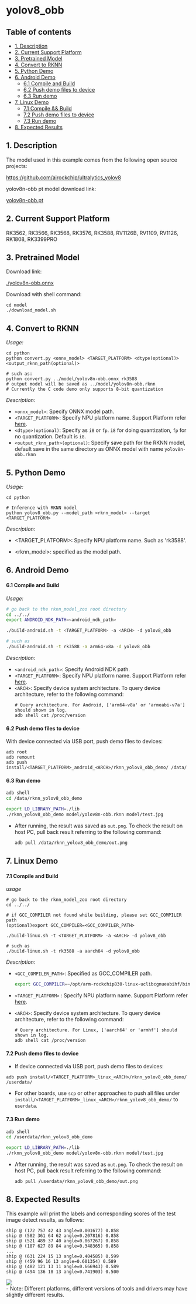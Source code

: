 # yolov8_obb

## Table of contents

- [1. Description](#1-description)
- [2. Current Support Platform](#2-current-support-platform)
- [3. Pretrained Model](#3-pretrained-model)
- [4. Convert to RKNN](#4-convert-to-rknn)
- [5. Python Demo](#5-python-demo)
- [6. Android Demo](#6-android-demo)
  - [6.1 Compile and Build](#61-compile-and-build)
  - [6.2 Push demo files to device](#62-push-demo-files-to-device)
  - [6.3 Run demo](#63-run-demo)
- [7. Linux Demo](#7-linux-demo)
  - [7.1 Compile \&\& Build](#71-compile-and-build)
  - [7.2 Push demo files to device](#72-push-demo-files-to-device)
  - [7.3 Run demo](#73-run-demo)
- [8. Expected Results](#8-expected-results)



## 1. Description

The model used in this example comes from the following open source projects:  

https://github.com/airockchip/ultralytics_yolov8


yolov8n-obb pt model download link: 

[yolov8n-obb.pt](https://github.com/ultralytics/assets/releases/download/v8.2.0/yolov8n-obb.pt)


## 2. Current Support Platform

RK3562, RK3566, RK3568, RK3576, RK3588, RV1126B, RV1109, RV1126, RK1808, RK3399PRO


## 3. Pretrained Model

Download link: 

[./yolov8n-obb.onnx](https://ftrg.zbox.filez.com/v2/delivery/data/95f00b0fc900458ba134f8b180b3f7a1/examples/yolov8_obb/yolov8n-obb.onnx)

Download with shell command:

```
cd model
./download_model.sh
```



## 4. Convert to RKNN

*Usage:*

```shell
cd python
python convert.py <onnx_model> <TARGET_PLATFORM> <dtype(optional)> <output_rknn_path(optional)>

# such as: 
python convert.py ../model/yolov8n-obb.onnx rk3588
# output model will be saved as ../model/yolov8n-obb.rknn
# Currently the C code demo only supports 8-bit quantization
```

*Description:*

- `<onnx_model>`: Specify ONNX model path.
- `<TARGET_PLATFORM>`: Specify NPU platform name. Support Platform refer [here](#2-current-support-platform).
- `<dtype>(optional)`: Specify as `i8` or `fp`. `i8` for doing quantization, `fp` for no quantization. Default is `i8`.
- `<output_rknn_path>(optional)`: Specify save path for the RKNN model, default save in the same directory as ONNX model with name `yolov8n-obb.rknn`



## 5. Python Demo

*Usage:*

```shell
cd python

# Inference with RKNN model
python yolov8_obb.py --model_path <rknn_model> --target <TARGET_PLATFORM>
```
*Description:*
- <TARGET_PLATFORM>: Specify NPU platform name. Such as 'rk3588'.

- <rknn_model>: specified as the model path.



## 6. Android Demo

#### 6.1 Compile and Build

*Usage:*

```sh
# go back to the rknn_model_zoo root directory
cd ../../
export ANDROID_NDK_PATH=<android_ndk_path>

./build-android.sh -t <TARGET_PLATFORM> -a <ARCH> -d yolov8_obb

# such as 
./build-android.sh -t rk3588 -a arm64-v8a -d yolov8_obb
```

*Description:*
- `<android_ndk_path>`: Specify Android NDK path.
- `<TARGET_PLATFORM>`: Specify NPU platform name. Support Platform refer [here](#2-current-support-platform).
- `<ARCH>`: Specify device system architecture. To query device architecture, refer to the following command:
	```shell
	# Query architecture. For Android, ['arm64-v8a' or 'armeabi-v7a'] should shown in log.
	adb shell cat /proc/version
	```

#### 6.2 Push demo files to device

With device connected via USB port, push demo files to devices:

```shell
adb root
adb remount
adb push install/<TARGET_PLATFORM>_android_<ARCH>/rknn_yolov8_obb_demo/ /data/
```

#### 6.3 Run demo

```sh
adb shell
cd /data/rknn_yolov8_obb_demo

export LD_LIBRARY_PATH=./lib
./rknn_yolov8_obb_demo model/yolov8n-obb.rknn model/test.jpg
```

- After running, the result was saved as `out.png`. To check the result on host PC, pull back result referring to the following command: 

  ```sh
  adb pull /data/rknn_yolov8_obb_demo/out.png
  ```



## 7. Linux Demo

#### 7.1 Compile and Build

*usage*

```shell
# go back to the rknn_model_zoo root directory
cd ../../

# if GCC_COMPILER not found while building, please set GCC_COMPILER path
(optional)export GCC_COMPILER=<GCC_COMPILER_PATH>

./build-linux.sh -t <TARGET_PLATFORM> -a <ARCH> -d yolov8_obb

# such as 
./build-linux.sh -t rk3588 -a aarch64 -d yolov8_obb
```

*Description:*

- `<GCC_COMPILER_PATH>`: Specified as GCC_COMPILER path.
    ```sh
    export GCC_COMPILER=~/opt/arm-rockchip830-linux-uclibcgnueabihf/bin/arm-rockchip830-linux-uclibcgnueabihf
    ```
- `<TARGET_PLATFORM>` : Specify NPU platform name. Support Platform refer [here](#2-current-support-platform).
- `<ARCH>`: Specify device system architecture. To query device architecture, refer to the following command: 
  
  ```shell
  # Query architecture. For Linux, ['aarch64' or 'armhf'] should shown in log.
  adb shell cat /proc/version
  ```

#### 7.2 Push demo files to device

- If device connected via USB port, push demo files to devices:

```shell
adb push install/<TARGET_PLATFORM>_linux_<ARCH>/rknn_yolov8_obb_demo/ /userdata/
```

- For other boards, use `scp` or other approaches to push all files under `install/<TARGET_PLATFORM>_linux_<ARCH>/rknn_yolov8_obb_demo/` to `userdata`.

#### 7.3 Run demo

```sh
adb shell
cd /userdata/rknn_yolov8_obb_demo

export LD_LIBRARY_PATH=./lib
./rknn_yolov8_obb_demo model/yolov8n-obb.rknn model/test.jpg
```

- After running, the result was saved as `out.png`. To check the result on host PC, pull back result referring to the following command: 

  ```
  adb pull /userdata/rknn_yolov8_obb_demo/out.png
  ```



## 8. Expected Results

This example will print the labels and corresponding scores of the test image detect results, as follows:
```
ship @ (172 757 42 43 angle=0.001677) 0.858
ship @ (582 361 64 62 angle=0.207816) 0.858
ship @ (521 489 37 40 angle=0.067267) 0.858
ship @ (187 627 89 84 angle=0.348365) 0.858
...
ship @ (631 224 15 13 angle=0.404585) 0.599
ship @ (459 96 16 13 angle=0.601354) 0.589
ship @ (482 121 13 11 angle=0.666943) 0.589
ship @ (494 136 18 13 angle=0.741903) 0.500

```
<img src="python/result.jpg">

<br>
- Note: Different platforms, different versions of tools and drivers may have slightly different results.


